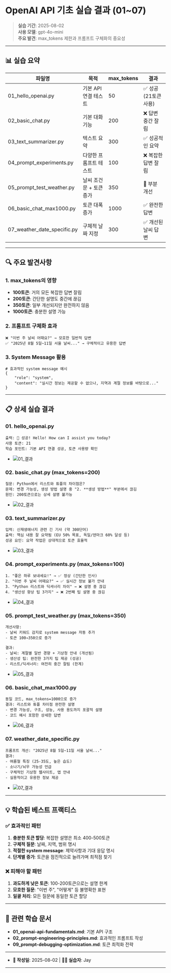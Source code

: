 # OpenAI API 기초 실습 결과 (01~07)

> **실습 기간**: 2025-08-02  
> **사용 모델**: gpt-4o-mini  
> **주요 발견**: max_tokens 제한과 프롬프트 구체화의 중요성

---

## 📊 실습 요약

| 파일명 | 목적 | max_tokens | 결과 |
|--------|------|------------|------|
| 01_hello_openai.py | 기본 API 연결 테스트 | 50 | ✅ 성공 (21토큰 사용) |
| 02_basic_chat.py | 기본 대화 기능 | 200 | ❌ 답변 중간 잘림 |
| 03_text_summarizer.py | 텍스트 요약 | 300 | ✅ 성공적인 요약 |
| 04_prompt_experiments.py | 다양한 프롬프트 테스트 | 100 | ❌ 복잡한 답변 잘림 |
| 05_prompt_test_weather.py | 날씨 조건문 + 토큰 증가 | 350 | 🔄 부분 개선 |
| 06_basic_chat_max1000.py | 토큰 대폭 증가 | 1000 | ✅ 완전한 답변 |
| 07_weather_date_specific.py | 구체적 날짜 지정 | 300 | ✅ 개선된 날씨 답변 |

---

## 🔍 주요 발견사항

### 1. max_tokens의 영향
- **100토큰**: 거의 모든 복잡한 답변 잘림
- **200토큰**: 간단한 설명도 중간에 끊김
- **350토큰**: 일부 개선되지만 완전하지 않음
- **1000토큰**: 충분한 설명 가능

### 2. 프롬프트 구체화 효과
```
❌ "이번 주 날씨 어때요?" → 모호한 일반적 답변
✅ "2025년 8월 5일~11일 서울 날씨..." → 구체적이고 유용한 답변
```

### 3. System Message 활용
```
# 효과적인 system message 예시
{
    "role": "system",
    "content": "실시간 정보는 제공할 수 없으나, 지역과 계절 정보를 바탕으로..."
}
```

---

## 📋 상세 실습 결과

### 01. hello_openai.py
```
출력: 🎉 성공! Hello! How can I assist you today?
사용 토큰: 21
학습 포인트: 기본 API 연결 성공, 토큰 사용량 확인
```

* ![01_결과](./img/01py_result.png)

### 02. basic_chat.py (max_tokens=200)
```
질문: Python에서 리스트와 튜플의 차이점은?
문제: 변경 가능성, 생성 방법 설명 중 "2. **생성 방법**" 부분에서 끊김
원인: 200토큰으로는 상세 설명 불가능
```

* ![02_결과](./img/02py_result.png)

### 03. text_summarizer.py
```
입력: 신재생에너지 관련 긴 기사 (약 300단어)
출력: 핵심 내용 잘 요약됨 (EU 50% 목표, 독일/덴마크 60% 달성 등)
성공 요인: 요약 작업은 상대적으로 토큰 효율적
```

* ![03_결과](./img/03py_result.png)

### 04. prompt_experiments.py (max_tokens=100)
```
1. "좋은 하루 보내세요!" → ✅ 정상 (간단한 인사)
2. "이번 주 날씨 어때요?" → ✅ 실시간 정보 불가 안내
3. "Python 리스트와 딕셔너리 차이" → ❌ 설명 중 끊김
4. "생산성 향상 팁 3가지" → ❌ 2번째 팁 설명 중 끊김
```

* ![04_결과](./img/04py_result.png)

### 05. prompt_test_weather.py (max_tokens=350)
```
개선사항: 
- 날씨 키워드 감지로 system message 자동 추가
- 토큰 100→350으로 증가

결과:
- 날씨: 계절별 일반 경향 + 기상청 안내 (개선됨)
- 생산성 팁: 완전한 3가지 팁 제공 (성공)
- 리스트/딕셔너리: 여전히 중간 잘림 (한계)
```

* ![05_결과](./img/05py_result.png)

### 06. basic_chat_max1000.py 
```
동일 코드, max_tokens=1000으로 증가
결과: 리스트와 튜플 차이점 완전한 설명
- 변경 가능성, 구조, 성능, 사용 용도까지 포괄적 설명
- 코드 예시 포함한 상세한 답변
```

* ![06_결과](./img/06py_result.png)

### 07. weather_date_specific.py
```
프롬프트 개선: "2025년 8월 5일~11일 서울 날씨..."
결과: 
- 여름철 특징 (25-35도, 높은 습도)
- 소나기/뇌우 가능성 언급
- 구체적인 기상청 웹사이트, 앱 안내
- 실용적이고 유용한 정보 제공
```

* ![07_결과](./img/07py_result.png)

---

## 💡 학습된 베스트 프랙티스

### ✅ 효과적인 패턴
1. **충분한 토큰 할당**: 복잡한 설명은 최소 400-500토큰
2. **구체적 질문**: 날짜, 지역, 범위 명시
3. **적절한 system message**: 제약사항과 기대 응답 명시
4. **단계별 증가**: 토큰을 점진적으로 늘려가며 최적점 찾기

### ❌ 피해야 할 패턴
1. **과도하게 낮은 토큰**: 100-200토큰으로는 설명 한계
2. **모호한 질문**: "이번 주", "어떻게" 등 불명확한 표현
3. **일괄 처리**: 모든 질문에 동일한 토큰 할당

---

## 🔗 관련 학습 문서
- **01_openai-api-fundamentals.md**: 기본 API 구조
- **02_prompt-engineering-principles.md**: 효과적인 프롬프트 작성
- **09_prompt-debugging-optimization.md**: 토큰 최적화 전략

---

* **📅 작성일**: 2025-08-02 | **👨‍💻 실습자**: Jay

---